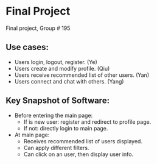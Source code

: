 # Final Project
Final project, Group # 195

## Use cases:
* Users login, logout, register. (Ye)
* Users create and modify profile. (Qiu)
* Users receive recommended list of other users. (Yan)
* Users connect and chat with others. (Yang)

## Key Snapshot of Software:
* Before entering the main page:
    * If is new user: register and redirect to profile page.
    * If not: directly login to main page.
* At main page:
    * Receives recommended list of users displayed.
    * Can apply different filters.
    * Can click on an user, then display user info.